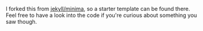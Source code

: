 I forked this from [jekyll/minima](https://github.com/jekyll/minima), so a starter template can be found there. Feel free to have a look into the code if you're curious about something you saw though.